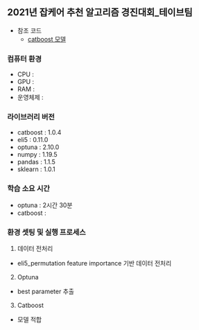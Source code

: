 ## 2021년 잡케어 추천 알고리즘 경진대회_테이브팀

* 참조 코드
  * [catboost 모델](/content/drive/MyDrive/데이콘/Jobcare_data) 


### 컴퓨터 환경
* CPU : 
* GPU : 
* RAM : 
* 운영체제 : 

### 라이브러리 버전
* catboost : 1.0.4
* eli5 : 0.11.0
* optuna : 2.10.0
* numpy : 1.19.5
* pandas : 1.1.5
* sklearn : 1.0.1

### 학습 소요 시간
* optuna : 2시간 30분
* catboost : 

### 환경 셋팅 및 실행 프로세스

1. 데이터 전처리
 - eli5_permutation feature importance 기반 데이터 전처리

2. Optuna
 - best parameter 추출

3. Catboost
 - 모델 적합


